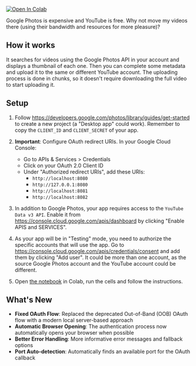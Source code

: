 [![Open In Colab](https://colab.research.google.com/assets/colab-badge.svg)](https://colab.research.google.com/github/mgaitan/google-photos-to-youtube/blob/main/google_photos_to_youtube.ipynb)

Google Photos is expensive and YouTube is free. Why not move my videos there (using their bandwidth and resources for more pleasure)?

## How it works

It searches for videos using the Google Photos API in your account and displays a thumbnail of each one. Then you can complete some metadata and upload it to the same or different YouTube account.
The uploading process is done in chunks, so it doesn't require downloading the full video to start uploading it.


## Setup

1. Follow https://developers.google.com/photos/library/guides/get-started to create a new project (a "Desktop app" could work). Remember to copy the `CLIENT_ID` and `CLIENT_SECRET` of your app.

2. **Important**: Configure OAuth redirect URIs. In your Google Cloud Console:
   - Go to APIs & Services > Credentials
   - Click on your OAuth 2.0 Client ID
   - Under "Authorized redirect URIs", add these URIs:
     - `http://localhost:8080`
     - `http://127.0.0.1:8080`
     - `http://localhost:8081`
     - `http://localhost:8082`

3. In addition to Google Photos, your app requires access to the `YouTube Data v3 API`. Enable it from https://console.cloud.google.com/apis/dashboard by clicking "Enable APIS and SERVICES".

4. As your app will be in "Testing" mode, you need to authorize the specific accounts that will use the app. Go to https://console.cloud.google.com/apis/credentials/consent and add them by clicking "Add user". It could be more than one account, as the source Google Photos account and the YouTube account could be different.

5. Open [the notebook](https://colab.research.google.com/github/mgaitan/google-photos-to-youtube/blob/main/google_photos_to_youtube.ipynb) in Colab, run the cells and follow the instructions.

## What's New

- **Fixed OAuth Flow**: Replaced the deprecated Out-of-Band (OOB) OAuth flow with a modern local server-based approach
- **Automatic Browser Opening**: The authentication process now automatically opens your browser when possible
- **Better Error Handling**: More informative error messages and fallback options
- **Port Auto-detection**: Automatically finds an available port for the OAuth callback
